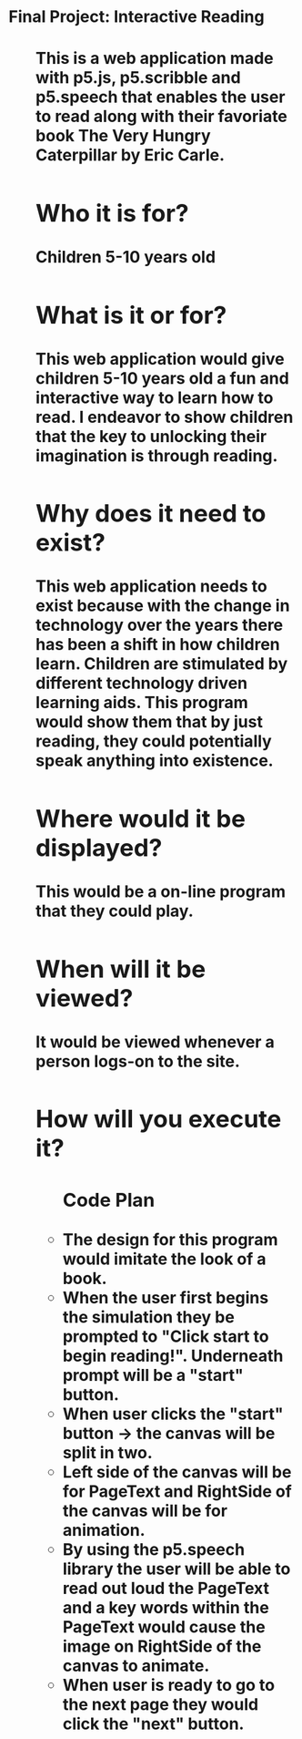 <h1>Final Project: Interactive Reading<h1>
<ul>This is a web application made with <a herf ="http://p5js.org/">p5.js</a>, <a herf ="https://github.com/generative-light/p5.scribble.js">p5.scribble</a> and <a herf="http://ability.nyu.edu/p5.js-speech/">p5.speech</a> that enables the user to read along with their favoriate book The Very Hungry Caterpillar by Eric Carle. 
<h2>Who it is for?</h2>
Children 5-10 years old
<h2>What is it or for?</h2>
This web application would give children 5-10 years old a fun and interactive way to learn how to read. I endeavor to show children that the key to unlocking their imagination is through reading. 
<h2>Why does it need to exist?</h2>
This web application needs to exist because with the change in technology over the years there has been a shift in how children learn.  Children are stimulated by different technology driven learning aids. This program would show them that by just reading, they could potentially speak anything into existence.   
<h2>Where would it be displayed?</h2>
This would be a on-line program that they could play.  
<h2>When will it be viewed?</h2>
It would be viewed whenever a person logs-on to the site. 
<h2>How will you execute it?</h2>
<ul>
<h3>Code Plan</h3>
<li>The design for this program would imitate the look of a book.</li>
<li>When the user first begins the simulation they be prompted to "Click start to  begin reading!". Underneath prompt will be a "start" button.</li>
<li>When user clicks the "start" button -> the canvas will be split in two.</li>
<li>Left side of the canvas will be for PageText and RightSide of the canvas will be for animation.</li>
<li>By using the p5.speech library the user will be able to read out loud the PageText and a key words within the PageText would cause the image on RightSide of the canvas to animate.</li>
<li>When user is ready to go to the next page they would click the "next" button.</li> 
</ul>
